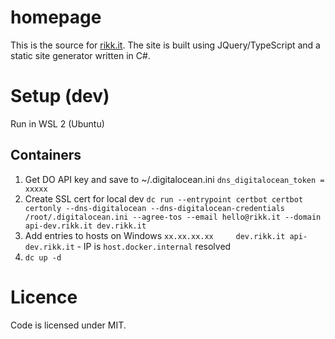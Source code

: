 # homepage

This is the source for [rikk.it](http://rikk.it). The site is built using JQuery/TypeScript and a static site generator written in C#.

# Setup (dev)

Run in WSL 2 (Ubuntu)

## Containers

1. Get DO API key and save to ~/.digitalocean.ini `dns_digitalocean_token = xxxxx`
1. Create SSL cert for local dev `dc run --entrypoint certbot certbot certonly --dns-digitalocean --dns-digitalocean-credentials /root/.digitalocean.ini --agree-tos --email hello@rikk.it --domain api-dev.rikk.it dev.rikk.it`
1. Add entries to hosts on Windows `xx.xx.xx.xx		dev.rikk.it api-dev.rikk.it` - IP is `host.docker.internal` resolved
1. `dc up -d`

# Licence

Code is licensed under MIT.